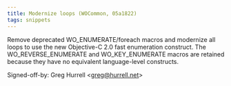```yaml
---
title: Modernize loops (WOCommon, 05a1822)
tags: snippets
---
```


Remove deprecated WO_ENUMERATE/foreach macros and modernize all loops to use the new Objective-C 2.0 fast enumeration construct. The WO_REVERSE_ENUMERATE and WO_KEY_ENUMERATE macros are retained because they have no equivalent language-level constructs.

Signed-off-by: Greg Hurrell &lt;greg@hurrell.net&gt;
